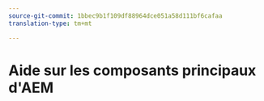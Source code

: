 ```yaml
---
source-git-commit: 1bbec9b1f109df88964dce051a58d111bf6cafaa
translation-type: tm+mt

---
```


# Aide sur les composants principaux d&#39;AEM

